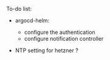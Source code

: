 To-do list:

- argocd-helm:
  - configure the authentication
  - configure notification controller

- NTP setting for hetzner ?

